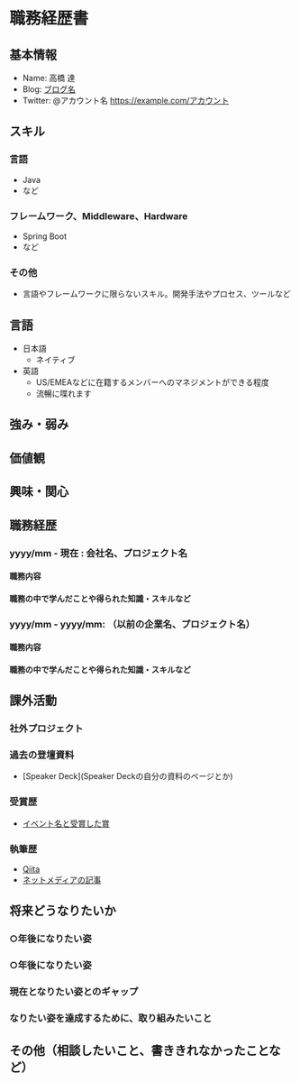 # 職務経歴書

## 基本情報
- Name: 高橋 達
- Blog: [ブログ名](http://example.com)
- Twitter: @アカウント名 https://example.com/アカウント

## スキル
### 言語
- Java
- など

### フレームワーク、Middleware、Hardware
- Spring Boot
- など

### その他
- 言語やフレームワークに限らないスキル。開発手法やプロセス、ツールなど

## 言語

- 日本語
  - ネイティブ
- 英語
  - US/EMEAなどに在籍するメンバーへのマネジメントができる程度
  - 流暢に喋れます

## 強み・弱み

## 価値観

## 興味・関心

## 職務経歴
### yyyy/mm - 現在 : 会社名、プロジェクト名
#### 職務内容
#### 職務の中で学んだことや得られた知識・スキルなど

### yyyy/mm - yyyy/mm: （以前の企業名、プロジェクト名）
#### 職務内容
#### 職務の中で学んだことや得られた知識・スキルなど

## 課外活動

### 社外プロジェクト

### 過去の登壇資料
- [Speaker Deck](Speaker Deckの自分の資料のページとか)

### 受賞歴
- [イベント名と受賞した賞](イベントのランディングページのリンクや、結果がわかる記事など)

### 執筆歴
- [Qiita](Qiitaの自分のプロフィールのリンクとか)
- [ネットメディアの記事](記事のリンクとか)

## 将来どうなりたいか
### ○年後になりたい姿
### ○年後になりたい姿

### 現在となりたい姿とのギャップ
### なりたい姿を達成するために、取り組みたいこと

## その他（相談したいこと、書ききれなかったことなど）
